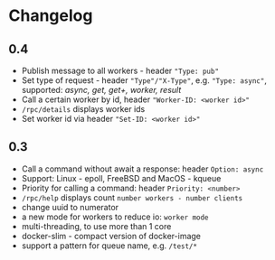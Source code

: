 # Changelog

## 0.4
* Publish message to all workers - header `"Type: pub"`
* Set type of request - header `"Type"/"X-Type"`, e.g. `"Type: async"`, supported: *async, get, get+, worker, result*
* Call a certain worker by id, header `"Worker-ID: <worker id>"`
* `/rpc/details` displays worker ids
* Set worker id via header `"Set-ID: <worker id>"`

## 0.3
* Call a command without await a response: header `Option: async`
* Support: Linux - epoll, FreeBSD and MacOS - kqueue
* Priority for calling a command: header `Priority: <number>`
* `/rpc/help` displays count `number workers - number clients`
* change uuid to numerator
* a new mode for workers to reduce io: `worker mode`
* multi-threading, to use more than 1 core
* docker-slim - compact version of docker-image
* support a pattern for queue name, e.g. `/test/*`
